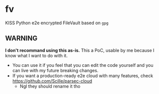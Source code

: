 # fv
KISS Python e2e encrypted FileVault based on `gpg`

## WARNING
**I don't recommand using this as-is.** This a PoC, usable by me because I know what I want to do with it.
- You can use it if you feel that you can edit the code yourself and you can live with my future breaking changes.
- If you want a production-ready e2e cloud with many features, check https://github.com/Scille/parsec-cloud
  - Ngl they should rename it tho
